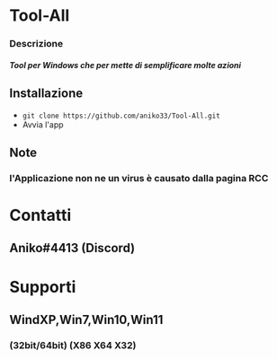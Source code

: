 # Tool-All

### Descrizione
##### Tool per Windows che per mette di semplificare molte azioni

## Installazione
+ `git clone https://github.com/aniko33/Tool-All.git`
+ Avvia l'app

## Note
### l'Applicazione non ne un virus è causato dalla pagina RCC
# Contatti
## Aniko#4413 (Discord)

# Supporti
## WindXP,Win7,Win10,Win11
### (32bit/64bit) (X86 X64 X32)
